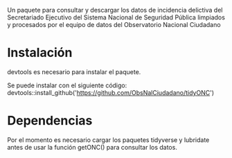 Un paquete para consultar y descargar los datos de incidencia delictiva del Secretariado Ejecutivo del Sistema Nacional de Seguridad Pública limpiados y procesados por el equipo de datos del Observatorio Nacional Ciudadano

# Instalación

devtools es necesario para instalar el paquete. 

Se puede instalar con el siguiente código: devtools::install_github('https://github.com/ObsNalCiudadano/tidyONC')

# Dependencias

Por el momento es necesario cargar los paquetes tidyverse y lubridate antes de usar la función getONC() para consultar los datos.
